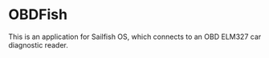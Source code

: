 # OBDFish
This is an application for Sailfish OS, which connects to an OBD ELM327 car diagnostic reader.
